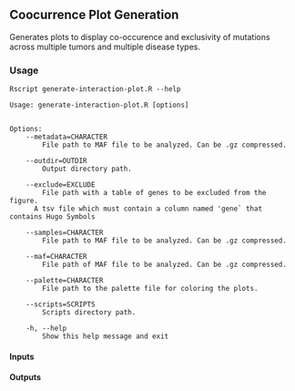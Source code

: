 ## Coocurrence Plot Generation

Generates plots to display co-occurence and exclusivity of mutations across
multiple tumors and multiple disease types.

### Usage

```
Rscript generate-interaction-plot.R --help

Usage: generate-interaction-plot.R [options]


Options:
	--metadata=CHARACTER
		File path to MAF file to be analyzed. Can be .gz compressed.

	--outdir=OUTDIR
		Output directory path.

	--exclude=EXCLUDE
		File path with a table of genes to be excluded from the figure.
      A tsv file which must contain a column named 'gene` that contains Hugo Symbols

	--samples=CHARACTER
		File path to MAF file to be analyzed. Can be .gz compressed.

	--maf=CHARACTER
		File path of MAF file to be analyzed. Can be .gz compressed.

	--palette=CHARACTER
		File path to the palette file for coloring the plots.

	--scripts=SCRIPTS
		Scripts directory path.

	-h, --help
		Show this help message and exit
```

#### Inputs

#### Outputs

